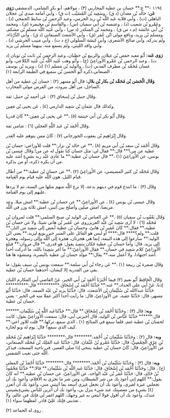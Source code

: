 ١١٩٤ -** ع:** حسان بن عطية المحاربي (٣) ، مولاهم، أبو بكر الشامي، الدمشقي.**رَوَى عَن:** خالد بْن معدان (د ق) ، وسَعِيد بْن المُسَيَّب (ت ق) ، وأبي أمامة صدي بْن عجلان الباهلي (ت) ، وأبي قلابة عَبد اللَّه بْن زيد الجرمي، وعبد الرحمن بْن سابط الجمحي (د) ، وعَمْرو بْن شعيب (د) ، وعنبسة بْن أَبي سفيان (س) ، والقاسم بْن مخيمرة (ي) ، ومحمد بْن أَبي عائشة (م د س ق) ، ومحمد بْن المنكدر (د س) ، وأبي عُبَيد اللَّه مسلم بْن مشكم، ومسلم بْن يزيد، ونافع مولى ابْن عُمَر (ق) ، وأبي الأشعث الصنعاني (د ق) ، وأَبي الدَّرْدَاء، ولم يدركه، وأبي صالح الأشعري، وأبي كبشة السلولي (خ د ت) ، وأبي منيب الجرشي (د) ، وأبي واقد الليثي، ولم يسمع منه، بينهما مسلم بْن يزيد.

**رَوَى عَنه:** أَبُو معيد حفص بْن غيلان، والربيع بْن حظيان، وعبد الرحمن بْن ثابت بْن ثوبان (د ت) ، وعبد الرحمن بْن عَمْرو الأَوزاعِيّ (ع) ، وأَبُو وهب عُبَيد اللَّه بْن عُبَيد الكلاعي، وأبو غسان مُحَمَّد بْن مطرف المدني (ت) ، والوليد بْن مسلم (١) (د) ، ويزيد بْن يوسف الصنعاني.ذكره أَبُو الحسن بْن سميع في الطبقة الرابعة (١) .

**وَقَال الْحَسَن بْن مُحَمَّد بْن بكار بْن بلال:** قال أَبُو مسهر (٢) : حسان بْن عطية من أهل الساحل، من أهل بيروت، من الفرس مولى المحارب.

وَقَال حنبل بْن إسحاق (٣) : عَن أحمد بْن حنبل: ثقة.

وكذلك قال عثمان بْن سَعِيد الدارمي (٤) ، عَن يحيى بْن مَعِين.

وَقَال أَبُو بكر بْن أَبي خيثمة (٥) ،** عَن يحيى بْن مَعِين:** كَانَ قدريا.

وَقَال أَحْمَد بْن عَبد اللَّهِ العجلي (٦) : شامي ثقة.

وَقَال إِبْرَاهِيم بْن يعقوب الجوزجاني (٧) : كَانَ ممن يتوهم عليه القدر.

وَقَال أَحْمَد بْن سعد بْن أَبي مريم (٨) ،** عن خالد بْن نزار:** قلت للأوزاعي: حسان بْن عطية عن من؟** قال:** فقال لي: مثل حسان كنا نقول له عن من!.وَقَال عيسى بْن يونس، عن الأَوزاعِيّ (١) ،** قال حسان بْن عطية:** ما عادى عَبْد ربه بشيءٍ أشد عليه من أن يكره ذكره، أو من يذكره.

وَقَال مُحَمَّد بْن كثير المصيصي، عن الأَوزاعِيّ (٢) ،** عن حسان بْن عطية:** من أطال قيام الليل، هون اللَّه عليه قيام يوم القيامة.

وَقَال (٣) : ما ابتدع قوم في دينهم بدعة، إلا نزع اللَّه منهم مثلها من السنة، ثم لا يردها عليهم إلى يوم القيامة.

وَقَال عيسى بْن يونس (٤) ، عن الأَوزاعِيّ،** عن حسان بْن عطية:** امش ميلا، وعد مريضا، امش ميلين وأصلح بين أثنين، امش ثلاثة وزر في اللَّه.

وَقَال يَعْقُوب بْن سفيان (٥) ،** عَنِ العباس بْن الوليد بْن صبح السلمي:** قلت لمروان بْن مُحَمَّد (٦) : لا أرى سَعِيد بْن عَبْد العزيزروى عن عُمَير بْن هاني شيئا، ولا عن حسان بْن عطية،** فقال:** كَانَ عُمَير بْن هانئ، وحسان بْن عطية أبغض إلى سَعِيد من النار،** قلت:** ولم؟**** قال:**** أو ليس هو القائل على المنبر حين بويغ ليزيد،** يعني ابْن الوليد:** سارعوا إلى هذه البيعة، إنما هي هجرتان، هجرة إلى اللَّه وإلى رسوله، وهجرة إلى يزيد، قال: وأما حسان بْن عطية فكان سَعِيد يقول: هو قدري،** قال مروان:** فبلغ الأَوزاعِيّ كلام سَعِيد في حسان،** فقال الأَوزاعِيّ:** ما أغر سَعِيدا بالله، ما أدركت أحدا أشد اجتهادا، ولا أعمل منه،** يقال:** مولد حسان بْن عطية بالبصرة، ومنشؤه ها هنا.

وَقَال ضمرة بْن ربيعة (١) ،** عَن رجاء بْن أَبي سلمة:** سمعت يونس بْن سيف يقول: ما بقي من القدرية إلا كبشان، أحدهما حسان بْن عطية.

وَقَال الْحَافِظ أَبُو نعيم (٢) فيما أَخْبَرَنَا أَحْمَد بْن أَبي الخير، عَنْ القاضي أَبِي المكارم اللبان إذنا، عَنْ أَبِي علي الحداد،** عَنه:** حَدَّثَنَا أَحْمَد بْن إِسْحَاقَ،********** قال:********** حَدَّثَنَا عبداالله بْن سُلَيْمان بْن الأشعث، قال: حَدَّثَنَا يزيد بْن عَبْد الصمد، قال: حَدَّثَنَا أَبُو مسهر، قال: حَدَّثَنَا عقبة، عن الأَوزاعِيّ، قال: ما رأيت أحدا أكثر عملا منه في الخير - يعني حسان بْن عطية.

**وبه:** قال (٣) : وحَدَّثَنَا أَحْمَد بْن إِسْحَاقَ،** قال:** حَدَّثَنَاعَبد اللَّهِ بْن سُلَيْمان،****** قال:****** حَدَّثَنَا عَبَّاس بْن الوليد، قال أخبرني أبي، قال: سمعت الأَوزاعِيّ يقول: كانت لحسان بْن عطية غنم، فلما سمع في المنائح (١) ، الذي سمع، تركها،** قلت للاوز اعي:** كيف الذي سمع؟ قال: يوم له ويو لجاره.

**وبه:** قال (٢) : وحَدَّثَنَا سُلَيْمان بْن أَحْمَد،******** قال:******** حَدَّثَنَا إِبْرَاهِيم بْنُ مُحَمَّدِ بْنِ عِرْقٍ الْحِمْصِيُّ، قال: حَدَّثَنَا عَمْرو بْنُ عُثْمَانَ، قال: حَدَّثَنَا عَبد المَلِك بْن مُحَمَّد الصنعاني، عن الأَوزاعِيّ، قال: كَانَ حسان بْن عطية يتنحى إذا صلى العصر، في ناحية المسجد، فيذكر اللَّه حتى تغيب الشمس.

**وبه:** قال (٣) : وحَدَّثَنَا سُلَيْمان بْن أَحْمَدَ،******** قال:******** حَدَّثَنَا أَحْمَدُ بْن المعلي (ح) ، قال: وحَدَّثَنَا أَحْمَد بْن إِسْحَاقَ، قال: حَدَّثَنَا عَبد اللَّه بْن سُلَيْمان،** قالا:** حَدَّثَنَا مَحْمُودُ بْنُ خَالِدٍ، قال: حَدَّثَنَا عُمَر بْن عَبْد الواحد، عن الأَوزاعِيّ، عن حسان بْن عطية،** أنه كَانَ يقول:** اللهم إني أعوذ بك من شر الشيطان، ومن شر ما تجري به الأقلام، وأعوذ بك أن تجعلني عبرة لغيري، وأعوذ بك أن تجعل غيري أسعد بما آتيتني مني، وأعوذ بك أن أتعزز (٤) بشيءٍ من معصيتك عند شيء ينزل بي، وأعوذ بك أن أتزين للناس بشيءٍيشينني عندك، وأعوذ بك أن أقول قولا أبتغي به غير وجهك، اللهم اغفر لي فإنك في عالم، ولا تعذبني فإنك عَلِيّ قادر. لفظهما سواء (١) .

روى له الجماعة (٢) .